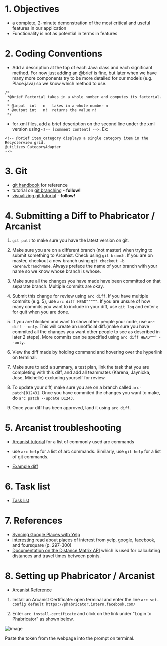 # 1. Objectives

* a complete, 2-minute demonstration of the most critical and useful features in our application 
* Functionality is not as potential in terms in features 

# 2. Coding Conventions

* Add a description at the top of each Java class and each significant method. For now just adding an @brief is fine, but later when we have many more components try to be more detailed for our models (e.g. Place.java) so we know which method to use. 
```
/* 
 *@brief Factorial takes in a whole number and computes its factorial. 
 * 
 * @input  int   n   takes in a whole number n
 * @output int   n!  returns the value n!
 */
``` 
* for xml files, add a brief description on the second line under the xml version using ```<!-- [comment content] -->```. Ex:
```
<!-- @brief item_category displays a single category item in the Recyclerview grid. 
@utilizes CategoryAdapter
-->
```

# 3. Git

* [git handbook](https://guides.github.com/introduction/git-handbook/) for reference
* tutorial on [git branching](https://learngitbranching.js.org/) - **follow!**
* [visualizing git tutorial](http://git-school.github.io/visualizing-git/) - **follow!** 

# 4. Submitting a Diff to Phabricator / Arcanist 

1.  ```git pull``` to make sure you have the latest version on git. 

2. Make sure you are on a different branch (not master) when trying to submit something to Arcanist. Check using ```git branch```. If you are on master, checkout a new branch using ```git checkout -b karena/branchName```. Always preface the name of your branch with your name so we know whose branch is whose.

3. Make sure all the changes you have made have been committed on that separate branch. Multiple commits are okay.

4. Submit this change for review using ```arc diff```. If you have multiple commits (e.g. 5), use ```arc diff HEAD^^^^^```. If you are unsure of how many commits you want to include in your diff, use ```git log``` and enter ```q``` for quit when you are done. 

5. If you are blocked and want to show other people your code, use ```arc diff --only```. This will create an unofficial diff.(make sure you have commited all the changes you want other people to see as described in later 2 steps). More commits can be specified using ```arc diff HEAD^^^ --only```. 

6. View the diff made by holding command and hovering over the hyperlink on terminal. 

7. Make sure to add a summary, a test plan, link the task that you are completing with this diff, and add all teammates (Karena, Jaynicka, Jose, Michelle) excluding yourself for review.

8. To update your diff, make sure you are on a branch called ```arc-patch[D1243]```. Once you have commited the changes you want to make, do ```arc patch --update D1243```.

9. Once your diff has been approved, land it using ```arc diff```. 

# 5. Arcanist troubleshooting 

* [Arcanist tutorial](https://secure.phabricator.com/book/phabricator/article/arcanist/) for a list of commonly used arc commands 
* use ```arc help``` for a list of arc commands. Similarly, use ```git help``` for a list of git commands. 

* [Example diff](https://our.intern.facebook.com/intern/diff/D8863972/)

# 6. Task list 
* [Task list](https://our.intern.facebook.com/intern/tasks/?q=237727237042012)

# 7. References
* [Syncing Google Places with Yelp](https://7webpages.com/blog/yelp-and-google-places-api-combined/)
* [interesting read](https://books.google.com/books?id=rFxCDwAAQBAJ&pg=PA298&lpg=PA298&dq=yelp+categories+aliases+api+call+example&source=bl&ots=Mqi2cgvGfq&sig=Ckyr8otWOuijnwTNoCVOpnAFMfQ&hl=en&sa=X&ved=0ahUKEwiX6tjg86TcAhUtnOAKHUjPAKcQ6AEIaTAF#v=onepage&q&f=true) about places of interest from yelp, google, facebook, and foursquare (p. 297-300)
* [Documentation on the Distance Matrix API](https://developers.google.com/maps/documentation/distance-matrix/intro) which is used for calculating distances and travel times between points.

# 8. Setting up Phabricator / Arcanist 

* [Arcanist Reference](https://our.intern.facebook.com/intern/wiki/Arcanist/#installing-an-arcanist-c)

1. Install an Arcanist Certificate: open terminal and enter the line ```arc set-config default https://phabricator.intern.facebook.com/```

2. Enter ```arc install-certificate``` and click on the link under "Login to Phabricator" as shown below.

![image](https://i.imgur.com/HX463YP.png)

Paste the token from the webpage into the prompt on terminal.   
